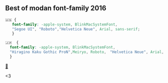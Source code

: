 ## Best of modan font-family 2016  

```css
🇺🇸 {
   font-family: -apple-system, BlinkMacSystemFont,
   "Segoe UI", "Roboto","Helvetica Neue", Arial, sans-serif;
   }
```  


```css
🇯🇵  {
  font-family: -apple-system, BlinkMacSystemFont,
  "Hiragino Kaku Gothic ProN",Meiryo, Roboto,　"Helvetica Neue", Arial,　sans-serif;
  }
```  




[📛](https://twitter.com/kenhrmt "twitter")




<3
